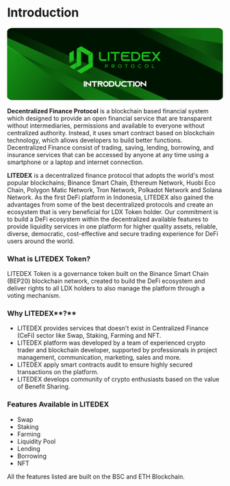 # Introduction

![](.gitbook/assets/1.-documentation%20%281%29.svg)

**Decentralized Finance Protocol** is a blockchain based financial system which designed to provide an open financial service that are transparent without intermediaries, permissions and available to everyone without centralized authority. Instead, it uses smart contract based on blockchain technology, which allows developers to build better functions. Decentralized Finance consist of trading, saving, lending, borrowing, and insurance services that can be accessed by anyone at any time using a smartphone or a laptop and internet connection.‌

**LITEDEX** is a decentralized finance protocol that adopts the world's most popular blockchains; Binance Smart Chain, Ethereum Network, Huobi Eco Chain, Polygon Matic Network, Tron Network, Polkadot Network and Solana Network. As the first DeFi platform in Indonesia, LITEDEX also gained the advantages from some of the best decentralized protocols and create an ecosystem that is very beneficial for LDX Token holder. Our commitment is to build a DeFi ecosystem within the decentralized available features to provide liquidity services in one platform for higher quality assets, reliable, diverse, democratic, cost-effective and secure trading experience for DeFi users around the world.‌

### **What is** LITEDEX **Token?** <a id="what-is-litedex-token"></a>

LITEDEX Token is a governance token built on the Binance Smart Chain \(BEP20\) blockchain network, created to build the DeFi ecosystem and deliver rights to all LDX holders to also manage the platform through a voting mechanism.‌

### **Why** LITEDEX**?** <a id="why-litedex"></a>

* LITEDEX provides services that doesn't exist in Centralized Finance \(CeFi\) sector like Swap, Staking, Farming and NFT.
* LITEDEX platform was developed by a team of experienced crypto trader and blockchain developer, supported by professionals in project management, communication, marketing, sales and more.
* LITEDEX apply smart contracts audit to ensure highly secured transactions on the platform.
* LITEDEX develops community of crypto enthusiasts based on the value of Benefit Sharing.

###  **Features Available in LITEDEX** <a id="features-available-in-litedex"></a>

* Swap
* Staking
* Farming
* Liquidity Pool
* Lending
* Borrowing
* NFT

All the features listed are built on the BSC and ETH Blockchain.

